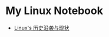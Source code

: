 # My Linux Notebook
* [Linux's 历史沿袭与现状](https://github.com/dingdalei/Linux/wiki/Linux's-%E5%8E%86%E5%8F%B2%E6%B2%BF%E8%A2%AD%E4%B8%8E%E7%8E%B0%E7%8A%B6)

